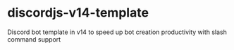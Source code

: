 # discordjs-v14-template
Discord bot template in v14 to speed up bot creation productivity with slash command support